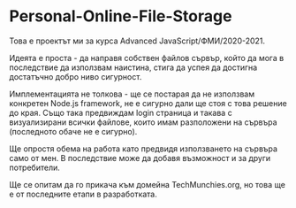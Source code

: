# Personal-Online-File-Storage

Това е проектът ми за курса Advanced JavaScript/ФМИ/2020-2021.

Идеята е проста - да направя собствен файлов сървър, който да мога в 
последствие да използвам наистина, стига да успея да достигна 
достатъчно добро ниво сигурност.

Имплементацията не толкова - ще се постарая да не използвам конкретен Node.js 
framework, не е сигурно дали ще стоя с това решение до края.
Също така предвиждам login страница и такава с визуализирани всички файлове,
които имам разположени на сървъра (последното обаче не е сигурно).

Ще опростя обема на работа като предвидя използването на сървъра само от мен.
В последствие може да добавя възможност и за други потребители.

Ще се опитам да го прикача към домейна TechMunchies.org, но това
ще е от последните етапи в разработката.

